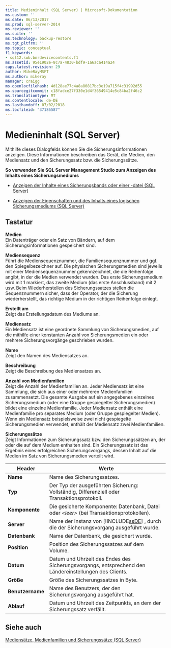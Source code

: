 ```yaml
---
title: Medieninhalt (SQL Server) | Microsoft-Dokumentation
ms.custom: ''
ms.date: 06/13/2017
ms.prod: sql-server-2014
ms.reviewer: ''
ms.suite: ''
ms.technology: backup-restore
ms.tgt_pltfrm: ''
ms.topic: conceptual
f1_keywords:
- sql12.swb.bnrdevicecontents.f1
ms.assetid: 95e1902e-8c7a-4830-bdf9-1a6aca414a24
caps.latest.revision: 29
author: MikeRayMSFT
ms.author: mikeray
manager: craigg
ms.openlocfilehash: 4d128ae77c4a8a80817bc3e19a715f4c31992d55
ms.sourcegitcommit: c18fadce27f330e1d4f36549414e5c84ba2f46c2
ms.translationtype: MT
ms.contentlocale: de-DE
ms.lasthandoff: 07/02/2018
ms.locfileid: "37186587"
---
```

# <a name="device-contents-sql-server"></a>Medieninhalt (SQL Server)
  Mithilfe dieses Dialogfelds können Sie die Sicherungsinformationen anzeigen. Diese Informationen beschreiben das Gerät, die Medien, den Mediensatz und den Sicherungssatz bzw. die Sicherungssätze.  
  
 **So verwenden Sie SQL Server Management Studio zum Anzeigen des Inhalts eines Sicherungsmediums**  
  
-   [Anzeigen der Inhalte eines Sicherungsbands oder einer -datei &#40;SQL Server&#41;](view-the-contents-of-a-backup-tape-or-file-sql-server.md)  
  
-   [Anzeigen der Eigenschaften und des Inhalts eines logischen Sicherungsmediums &#40;SQL Server&#41;](view-the-properties-and-contents-of-a-logical-backup-device-sql-server.md)  
  
## <a name="options"></a>Tastatur  
 **Medien**  
 Ein Datenträger oder ein Satz von Bändern, auf dem Sicherungsinformationen gespeichert sind.  
  
 **Mediensequenz**  
 Führt die Mediensequenznummer, die Familiensequenznummer und ggf. den Spiegelbezeichner auf. Die physischen Sicherungsmedien sind jeweils mit einer Mediensequenznummer gekennzeichnet, die die Reihenfolge angibt, in der die Medien verwendet wurden. Das erste Sicherungsmedium wird mit 1 markiert, das zweite Medium (das erste Anschlussband) mit 2 usw. Beim Wiederherstellen des Sicherungssatzes stellen die Sequenznummern sicher, dass der Operator, der die Sicherung wiederherstellt, das richtige Medium in der richtigen Reihenfolge einlegt.  
  
 **Erstellt am**  
 Zeigt das Erstellungsdatum des Mediums an.  
  
 **Mediensatz**  
 Ein Mediensatz ist eine geordnete Sammlung von Sicherungsmedien, auf die mithilfe einer konstanten Anzahl von Sicherungsmedien ein oder mehrere Sicherungsvorgänge geschrieben wurden.  
  
 **Name**  
 Zeigt den Namen des Mediensatzes an.  
  
 **Beschreibung**  
 Zeigt die Beschreibung des Mediensatzes an.  
  
 **Anzahl von Medienfamilien**  
 Zeigt die Anzahl der Medienfamilien an. Jeder Mediensatz ist eine Sammlung, die sich aus einer oder mehreren Medienfamilien zusammensetzt. Die gesamte Ausgabe auf ein angegebenes einzelnes Sicherungsmedium (oder eine Gruppe gespiegelter Sicherungsmedien) bildet eine einzelne Medienfamilie. Jeder Mediensatz enthält eine Medienfamilie pro separates Medium (oder Gruppe gespiegelter Medien). Wenn ein Mediensatz beispielsweise zwei nicht gespiegelte Sicherungsmedien verwendet, enthält der Mediensatz zwei Medienfamilien.  
  
 **Sicherungssätze**  
 Zeigt Informationen zum Sicherungssatz bzw. den Sicherungssätzen an, der oder die auf dem Medium enthalten sind. Ein Sicherungssatz ist das Ergebnis eines erfolgreichen Sicherungsvorgangs, dessen Inhalt auf die Medien im Satz von Sicherungsmedien verteilt wird.  
  
|Header|Werte|  
|------------|------------|  
|**Name**|Name des Sicherungssatzes.|  
|**Typ**|Der Typ der ausgeführten Sicherung: Vollständig, Differenziell oder Transaktionsprotokoll.|  
|**Komponente**|Die gesicherte Komponente: Datenbank, Datei oder *\<leer>* (bei Transaktionsprotokollen).|  
|**Server**|Name der Instanz von [!INCLUDE[ssDE](../../includes/ssde-md.md)] , durch die der Sicherungsvorgang ausgeführt wurde.|  
|**Datenbank**|Name der Datenbank, die gesichert wurde.|  
|**Position**|Position des Sicherungssatzes auf dem Volume.|  
|**Datum**|Datum und Uhrzeit des Endes des Sicherungsvorgangs, entsprechend den Ländereinstellungen des Clients.|  
|**Größe**|Größe des Sicherungssatzes in Byte.|  
|**Benutzername**|Name des Benutzers, der den Sicherungsvorgang ausgeführt hat.|  
|**Ablauf**|Datum und Uhrzeit des Zeitpunkts, an dem der Sicherungssatz verfällt.|  
  
## <a name="see-also"></a>Siehe auch  
 [Mediensätze, Medienfamilien und Sicherungssätze &#40;SQL Server&#41;](media-sets-media-families-and-backup-sets-sql-server.md)  
  
  

